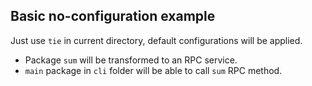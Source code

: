 ## Basic no-configuration example

Just use `tie` in current directory, default configurations will be applied.

- Package `sum` will be transformed to an RPC service.
- `main` package in `cli` folder will be able to call `sum` RPC method.



